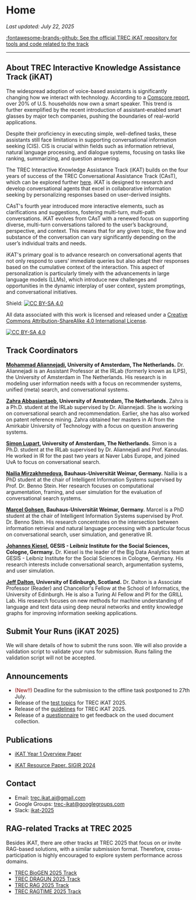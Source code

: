 # **Home**

*Last updated: July 22, 2025*    

[:fontawesome-brands-github: See the official TREC iKAT repository for tools and code related to the track](https://github.com/irlabamsterdam/iKAT)

---

## **About TREC Interactive Knowledge Assistance Track (iKAT)**

The widespread adoption of voice-based assistants is significantly changing how we interact with technology. According to a [Comscore report](https://www.comscore.com/Insights/Blog/Smart-Speaker-Penetration-Hits-20-Percent-of-US-Wi-Fi-Households), over 20% of U.S. households now own a smart speaker. This trend is further exemplified by the recent introduction of assistant-enabled smart glasses by major tech companies, pushing the boundaries of real-world applications.

Despite their proficiency in executing simple, well-defined tasks, these assistants still face limitations in supporting conversational information seeking (CIS). CIS is crucial within fields such as information retrieval, natural language processing, and dialogue systems, focusing on tasks like ranking, summarizing, and question answering.

The TREC Interactive Knowledge Assistance Track (iKAT) builds on the four years of success of the TREC Conversational Assistance Track (CAsT), which can be explored further [here](https://www.treccast.ai/). iKAT is designed to research and develop conversational agents that excel in collaborative information seeking by personalizing responses based on user-derived insights.

CAsT's fourth year introduced more interactive elements, such as clarifications and suggestions, fostering multi-turn, multi-path conversations. iKAT evolves from CAsT with a renewed focus on supporting diverse, multi-turn conversations tailored to the user’s background, perspective, and context. This means that for any given topic, the flow and substance of the conversation can vary significantly depending on the user’s individual traits and needs.

iKAT's primary goal is to advance research on conversational agents that not only respond to users’ immediate queries but also adapt their responses based on the cumulative context of the interaction. This aspect of personalization is particularly timely with the advancements in large language models (LLMs), which introduce new challenges and opportunities in the dynamic interplay of user context, system promptings, and conversational initiatives.



Shield: [![CC BY-SA 4.0][cc-by-sa-shield]][cc-by-sa]

All data associated with this work is licensed and released under a
[Creative Commons Attribution-ShareAlike 4.0 International License][cc-by-sa].

[![CC BY-SA 4.0][cc-by-sa-image]][cc-by-sa]

[cc-by-sa]: http://creativecommons.org/licenses/by-sa/4.0/
[cc-by-sa-image]: https://licensebuttons.net/l/by-sa/4.0/88x31.png
[cc-by-sa-shield]: https://img.shields.io/badge/License-CC%20BY--SA%204.0-lightgrey.svg

## **Track Coordinators**

**[Mohammad Aliannejadi](https://aliannejadi.com/), University of Amsterdam, The Netherlands.** Dr. Aliannejadi is an Assistant Professor at the IRLab (formerly known as ILPS), the University of Amsterdam in The Netherlands. His research is in modeling user information needs with a focus on recommender systems, unified (meta) search, and conversational systems. 

**[Zahra Abbasiantaeb](https://zahraabbasiantaeb.github.io/), University of Amsterdam, The Netherlands.** Zahra is a Ph.D. student at the IRLab supervised by Dr. Aliannejadi. She is working on conversational search and recommendation. Earlier, she has also worked on patent reference mining. Zahra obtained her masters in AI from the Amirkabir University of Technology with a focus on question answering systems.

**[Simon Lupart](https://simonlupart.github.io/), University of Amsterdam, The Netherlands.** Simon is a Ph.D. student at the IRLab supervised by Dr. Aliannejadi and Prof. Kanoulas. He worked in IR for the past two years at Naver Labs Europe, and joined UvA to focus on conversational search.

**[Nailia Mirzakhmedova](https://www.uni-weimar.de/en/media/chairs/computer-science-department/webis/people/#mirzakhmedova), Bauhaus-Universität Weimar, Germany.** Nailia is a PhD student at the chair of Intelligent Information Systems supervised by Prof. Dr. Benno Stein. Her research focuses on computational argumentation, framing, and user simulation for the evaluation of conversational search systems. 

**[Marcel Gohsen](https://www.uni-weimar.de/en/media/chairs/computer-science-department/webis/people/gohsen/), Bauhaus-Universität Weimar, Germany.** Marcel is a PhD student at the chair of Intelligent Information Systems supervised by Prof. Dr. Benno Stein. His research concentrates on the intersection between information retrieval and natural language processing with a particular focus on conversational search, user simulation, and generative IR. 

**[Johannes Kiesel](https://kiesels.de/johannes), GESIS - Leibniz Institute for the Social Sciences, Cologne, Germany.** Dr. Kiesel is the leader of the Big Data Analytics team at GESIS - Leibniz Institute for the Social Sciences in Cologne, Germany. His research interests include conversational search, argumentation systems, and user simulation.

**[Jeff Dalton](https://www.dcs.gla.ac.uk/~jeff/), University of Edinburgh, Scotland.** Dr. Dalton is a Associate Professor (Reader) and Chancellor's Fellow at the School of Informatics, the University of Edinburgh. He is also a Turing AI Fellow and PI for the GRILL Lab. His research focuses on new methods for machine understanding of language and text data using deep neural networks and entity knowledge graphs for improving information seeking applications.

## **Submit Your Runs (iKAT 2025)**

We will share details of how to submit the runs soon. We will also provide a validation script to validate your runs for submission. Runs failing the validation script will not be accepted.

## **Announcements**

- <span style="color:darkred">(New!!)</span> Deadline for the submission to the offline task postponed to 27th July.
- Release of the [test topics](https://github.com/irlabamsterdam/iKAT/blob/main/2025/data/2025_test_topics.json) for TREC iKAT 2025.  
- Release of the [guidelines](/guidelines/) for TREC iKAT 2025.
- Release of a [questionnaire](#feedback) to get feedback on the used document collection.


## **Publications**


- [iKAT Year 1 Overview Paper](https://arxiv.org/abs/2401.01330)

- [iKAT Resource Paper. SIGIR 2024](https://arxiv.org/abs/2405.02637)


## **Contact**
- Email: [trec.ikat.ai@gmail.com](mailto:trec.ikat.ai@gmail.com)
- Google Groups: [trec-ikat@googlegroups.com](https://groups.google.com/u/3/g/trec-ikat)
- Slack: [ikat-2025](https://app.slack.com/client/T43BZ4E0K/C08BWS8KM4K)

## **RAG-related Tracks at TREC 2025**

Besides iKAT, there are other tracks at TREC 2025 that focus on or invite RAG-based solutions, with a similar submission format. Therefore, cross-participation is highly encouraged to explore system performance across domains. 

* [TREC BioGEN 2025 Track](https://trec-biogen.github.io/docs/)
* [TREC DRAGUN 2025 Track](https://trec-dragun.github.io/)
* [TREC RAG 2025 Track](https://trec-rag.github.io/) 
* [TREC RAGTIME 2025 Track](https://trec-ragtime.github.io/)